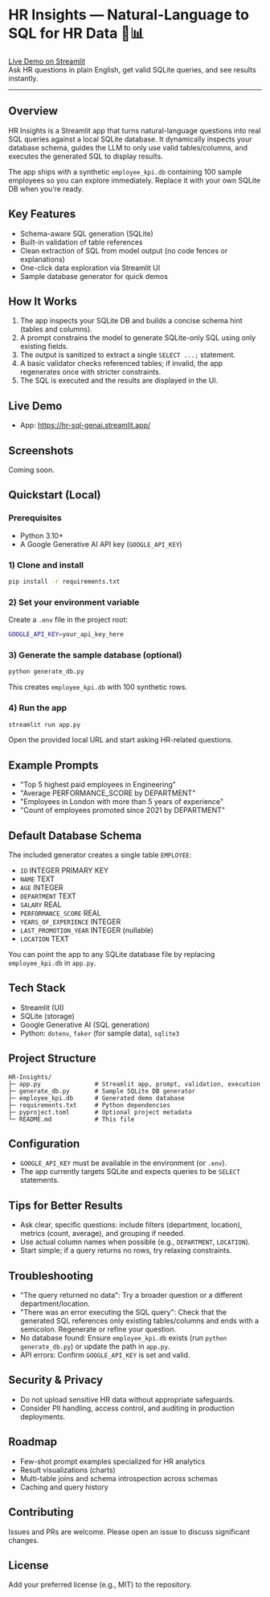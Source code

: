 # HR Insights — Natural-Language to SQL for HR Data 🏢📊

[Live Demo on Streamlit](https://hr-sql-genai.streamlit.app/)  
Ask HR questions in plain English, get valid SQLite queries, and see results instantly.

---

## Overview
HR Insights is a Streamlit app that turns natural-language questions into real SQL queries against a local SQLite database. It dynamically inspects your database schema, guides the LLM to only use valid tables/columns, and executes the generated SQL to display results.

The app ships with a synthetic `employee_kpi.db` containing 100 sample employees so you can explore immediately. Replace it with your own SQLite DB when you’re ready.

## Key Features
- Schema-aware SQL generation (SQLite)
- Built-in validation of table references
- Clean extraction of SQL from model output (no code fences or explanations)
- One-click data exploration via Streamlit UI
- Sample database generator for quick demos

## How It Works
1. The app inspects your SQLite DB and builds a concise schema hint (tables and columns).  
2. A prompt constrains the model to generate SQLite-only SQL using only existing fields.  
3. The output is sanitized to extract a single `SELECT ...;` statement.  
4. A basic validator checks referenced tables; if invalid, the app regenerates once with stricter constraints.  
5. The SQL is executed and the results are displayed in the UI.

## Live Demo
- App: https://hr-sql-genai.streamlit.app/

## Screenshots
Coming soon.

## Quickstart (Local)

### Prerequisites
- Python 3.10+
- A Google Generative AI API key (`GOOGLE_API_KEY`)

### 1) Clone and install
```bash
pip install -r requirements.txt
```

### 2) Set your environment variable
Create a `.env` file in the project root:
```bash
GOOGLE_API_KEY=your_api_key_here
```

### 3) Generate the sample database (optional)
```bash
python generate_db.py
```
This creates `employee_kpi.db` with 100 synthetic rows.

### 4) Run the app
```bash
streamlit run app.py
```

Open the provided local URL and start asking HR-related questions.

## Example Prompts
- "Top 5 highest paid employees in Engineering"
- "Average PERFORMANCE_SCORE by DEPARTMENT"
- "Employees in London with more than 5 years of experience"
- "Count of employees promoted since 2021 by DEPARTMENT"

## Default Database Schema
The included generator creates a single table `EMPLOYEE`:

- `ID` INTEGER PRIMARY KEY
- `NAME` TEXT
- `AGE` INTEGER
- `DEPARTMENT` TEXT
- `SALARY` REAL
- `PERFORMANCE_SCORE` REAL
- `YEARS_OF_EXPERIENCE` INTEGER
- `LAST_PROMOTION_YEAR` INTEGER (nullable)
- `LOCATION` TEXT

You can point the app to any SQLite database file by replacing `employee_kpi.db` in `app.py`.

## Tech Stack
- Streamlit (UI)
- SQLite (storage)
- Google Generative AI (SQL generation)
- Python: `dotenv`, `faker` (for sample data), `sqlite3`

## Project Structure
```
HR-Insights/
├─ app.py               # Streamlit app, prompt, validation, execution
├─ generate_db.py       # Sample SQLite DB generator
├─ employee_kpi.db      # Generated demo database
├─ requirements.txt     # Python dependencies
├─ pyproject.toml       # Optional project metadata
└─ README.md            # This file
```

## Configuration
- `GOOGLE_API_KEY` must be available in the environment (or `.env`).
- The app currently targets SQLite and expects queries to be `SELECT` statements.

## Tips for Better Results
- Ask clear, specific questions: include filters (department, location), metrics (count, average), and grouping if needed.
- Use actual column names when possible (e.g., `DEPARTMENT`, `LOCATION`).
- Start simple; if a query returns no rows, try relaxing constraints.

## Troubleshooting
- "The query returned no data": Try a broader question or a different department/location.
- "There was an error executing the SQL query": Check that the generated SQL references only existing tables/columns and ends with a semicolon. Regenerate or refine your question.
- No database found: Ensure `employee_kpi.db` exists (run `python generate_db.py`) or update the path in `app.py`.
- API errors: Confirm `GOOGLE_API_KEY` is set and valid.

## Security & Privacy
- Do not upload sensitive HR data without appropriate safeguards.
- Consider PII handling, access control, and auditing in production deployments.

## Roadmap
- Few-shot prompt examples specialized for HR analytics
- Result visualizations (charts)
- Multi-table joins and schema introspection across schemas
- Caching and query history

## Contributing
Issues and PRs are welcome. Please open an issue to discuss significant changes.

## License
Add your preferred license (e.g., MIT) to the repository.

